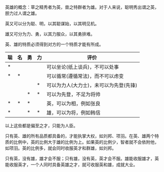 英雄的概念：草之精秀者为英，兽之特群者为雄。对于人来说，聪明秀出谓之英，胆力过人谓之雄。

英又可以分为聪、明，以其聪谋始，以其明见机。

雄又可分为力、勇，以其力服众，以其勇排难。

英、雄的特质必须得到对方的一个特质才能有所成。

| 聪   | 名   | 勇   | 力   | 评价                                   |
| ---- | ---- | ---- | ---- | -------------------------------------- |
| *    |      |      |      | 可以坐论(纸上谈兵)，不可以处事         |
| *    | *    |      |      | 可以循常(遵循常法)，而不可以虑变       |
|      |      |      | *    | 可以为力人(大力士)，未可以为先登(先锋) |
|      |      | *    | *    | 可以为先登，不足为将帅                 |
| *    | *    | *    |      | 英，可以为相，例如张良                 |
| *    |      | *    | *    | 雄，可以为将，例如韩信                 |

以上这些都是偏至之才，只能为人臣。

只有英、雄的所有品质都具备的，才能执掌大权，如刘邦、项羽。在英、雄两个特质的比例中，英的比例大于雄的比例为上。如果英的比例少，智者就不会依附他，如项羽。英的比例多，就会同时收服英才和群雄，如刘邦。

只有英，没有雄，雄才会不服；只有雄，没有英，英才会不服。雄能收服雄才，英能收服英才，一个人同时具备英雄之才，就可收服英和雄，成就大业。

